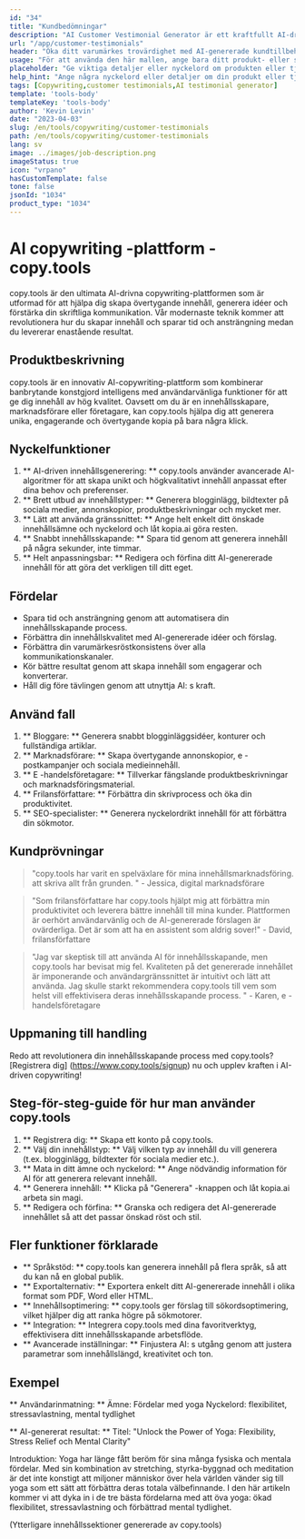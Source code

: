 ```yaml
---
id: "34"
title: "Kundbedömningar"
description: "AI Customer Vestimonial Generator är ett kraftfullt AI-drivet verktyg som hjälper till att skapa realistiska och engagerande kundtillbedömningar för dina produkter eller tjänster.  Spara tid och ansträngning genom att generera autentiska klingande vittnesmål som belyser fördelarna och värdet på dina erbjudanden."
url: "/app/customer-testimonials"
header: "Öka ditt varumärkes trovärdighet med AI-genererade kundtillbehör."
usage: "För att använda den här mallen, ange bara ditt produkt- eller servicenamn, nyckelord eller nyckelfunktioner, tillsammans med alla kundnamn eller platser du vill inkludera.  Detta verktyg kommer sedan att generera ett övertygande och engagerande kundtvetande baserat på din input."
placeholder: "Ge viktiga detaljer eller nyckelord om produkten eller tjänsten, t.ex.  Produktnamn som "yogamat", nyckelfunktioner som "icke-halk", "miljövänlig" eller kundnamn och platser (valfritt)."
help_hint: "Ange några nyckelord eller detaljer om din produkt eller tjänst, så skapar vi ett tvingande kundtvetande baserat på din input. Valfritt kan du också ange kundnamn och platser."
tags: [Copywriting,customer testimonials,AI testimonial generator]
template: 'tools-body'
templateKey: 'tools-body'
author: 'Kevin Levin'
date: "2023-04-03"
slug: /en/tools/copywriting/customer-testimonials
path: /en/tools/copywriting/customer-testimonials
lang: sv
image: ../images/job-description.png
imageStatus: true
icon: "vrpano"
hasCustomTemplate: false
tone: false
jsonId: "1034"
product_type: "1034"
---
```

# AI copywriting -plattform - copy.tools

copy.tools är den ultimata AI-drivna copywriting-plattformen som är utformad för att hjälpa dig skapa övertygande innehåll, generera idéer och förstärka din skriftliga kommunikation.  Vår modernaste teknik kommer att revolutionera hur du skapar innehåll och sparar tid och ansträngning medan du levererar enastående resultat.

## Produktbeskrivning

copy.tools är en innovativ AI-copywriting-plattform som kombinerar banbrytande konstgjord intelligens med användarvänliga funktioner för att ge dig innehåll av hög kvalitet.  Oavsett om du är en innehållsskapare, marknadsförare eller företagare, kan copy.tools hjälpa dig att generera unika, engagerande och övertygande kopia på bara några klick.

## Nyckelfunktioner

1. ** AI-driven innehållsgenerering: ** copy.tools använder avancerade AI-algoritmer för att skapa unikt och högkvalitativt innehåll anpassat efter dina behov och preferenser.
 2. ** Brett utbud av innehållstyper: ** Generera blogginlägg, bildtexter på sociala medier, annonskopior, produktbeskrivningar och mycket mer.
 3. ** Lätt att använda gränssnittet: ** Ange helt enkelt ditt önskade innehållsämne och nyckelord och låt kopia.ai göra resten.
 4. ** Snabbt innehållsskapande: ** Spara tid genom att generera innehåll på några sekunder, inte timmar.
 5. ** Helt anpassningsbar: ** Redigera och förfina ditt AI-genererade innehåll för att göra det verkligen till ditt eget.

## Fördelar

- Spara tid och ansträngning genom att automatisera din innehållsskapande process.
 - Förbättra din innehållskvalitet med AI-genererade idéer och förslag.
 - Förbättra din varumärkesröstkonsistens över alla kommunikationskanaler.
 - Kör bättre resultat genom att skapa innehåll som engagerar och konverterar.
 - Håll dig före tävlingen genom att utnyttja AI: s kraft.

## Använd fall

1. ** Bloggare: ** Generera snabbt blogginläggsidéer, konturer och fullständiga artiklar.
 2. ** Marknadsförare: ** Skapa övertygande annonskopior, e -postkampanjer och sociala medieinnehåll.
 3. ** E -handelsföretagare: ** Tillverkar fängslande produktbeskrivningar och marknadsföringsmaterial.
 4. ** Frilansförfattare: ** Förbättra din skrivprocess och öka din produktivitet.
 5. ** SEO-specialister: ** Generera nyckelordrikt innehåll för att förbättra din sökmotor.

## Kundprövningar

> "copy.tools har varit en spelväxlare för mina innehållsmarknadsföring.  att skriva allt från grunden. "  - Jessica, digital marknadsförare

> "Som frilansförfattare har copy.tools hjälpt mig att förbättra min produktivitet och leverera bättre innehåll till mina kunder. Plattformen är oerhört användarvänlig och de AI-genererade förslagen är ovärderliga. Det är som att ha en assistent som aldrig sover!"  - David, frilansförfattare

> "Jag var skeptisk till att använda AI för innehållsskapande, men copy.tools har bevisat mig fel. Kvaliteten på det genererade innehållet är imponerande och användargränssnittet är intuitivt och lätt att använda. Jag skulle starkt rekommendera copy.tools till vem som helst  vill effektivisera deras innehållsskapande process. "  - Karen, e -handelsföretagare

## Uppmaning till handling

Redo att revolutionera din innehållsskapande process med copy.tools?  [Registrera dig] (https://www.copy.tools/signup) nu och upplev kraften i AI-driven copywriting!

## Steg-för-steg-guide för hur man använder copy.tools

1. ** Registrera dig: ** Skapa ett konto på copy.tools.
 2. ** Välj din innehållstyp: ** Välj vilken typ av innehåll du vill generera (t.ex. blogginlägg, bildtexter för sociala medier etc.).
 3. ** Mata in ditt ämne och nyckelord: ** Ange nödvändig information för AI för att generera relevant innehåll.
 4. ** Generera innehåll: ** Klicka på "Generera" -knappen och låt kopia.ai arbeta sin magi.
 5. ** Redigera och förfina: ** Granska och redigera det AI-genererade innehållet så att det passar önskad röst och stil.

## Fler funktioner förklarade

- ** Språkstöd: ** copy.tools kan generera innehåll på flera språk, så att du kan nå en global publik.
 - ** Exportalternativ: ** Exportera enkelt ditt AI-genererade innehåll i olika format som PDF, Word eller HTML.
 - ** Innehållsoptimering: ** copy.tools ger förslag till sökordsoptimering, vilket hjälper dig att ranka högre på sökmotorer.
 - ** Integration: ** Integrera copy.tools med dina favoritverktyg, effektivisera ditt innehållsskapande arbetsflöde.
 - ** Avancerade inställningar: ** Finjustera AI: s utgång genom att justera parametrar som innehållslängd, kreativitet och ton.

## Exempel

** Användarinmatning: **
 Ämne: Fördelar med yoga
 Nyckelord: flexibilitet, stressavlastning, mental tydlighet

** AI-genererat resultat: **
 Titel: "Unlock the Power of Yoga: Flexibility, Stress Relief och Mental Clarity"

Introduktion: Yoga har länge fått beröm för sina många fysiska och mentala fördelar.  Med sin kombination av stretching, styrka-byggnad och meditation är det inte konstigt att miljoner människor över hela världen vänder sig till yoga som ett sätt att förbättra deras totala välbefinnande.  I den här artikeln kommer vi att dyka in i de tre bästa fördelarna med att öva yoga: ökad flexibilitet, stressavlastning och förbättrad mental tydlighet.

(Ytterligare innehållssektioner genererade av copy.tools)
